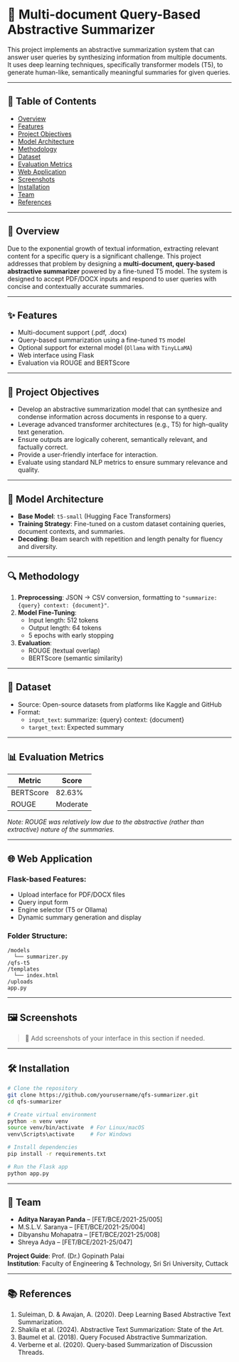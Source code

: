 
# 🧠 Multi-document Query-Based Abstractive Summarizer

This project implements an abstractive summarization system that can answer user queries by synthesizing information from multiple documents. It uses deep learning techniques, specifically transformer models (T5), to generate human-like, semantically meaningful summaries for given queries.

---

## 📌 Table of Contents

- [Overview](#overview)
- [Features](#features)
- [Project Objectives](#project-objectives)
- [Model Architecture](#model-architecture)
- [Methodology](#methodology)
- [Dataset](#dataset)
- [Evaluation Metrics](#evaluation-metrics)
- [Web Application](#web-application)
- [Screenshots](#screenshots)
- [Installation](#installation)
- [Team](#team)
- [References](#references)

---

## 📖 Overview

Due to the exponential growth of textual information, extracting relevant content for a specific query is a significant challenge. This project addresses that problem by designing a **multi-document, query-based abstractive summarizer** powered by a fine-tuned T5 model. The system is designed to accept PDF/DOCX inputs and respond to user queries with concise and contextually accurate summaries.

---

## ✨ Features

- Multi-document support (.pdf, .docx)
- Query-based summarization using a fine-tuned `T5` model
- Optional support for external model (`Ollama` with `TinyLLaMA`)
- Web interface using Flask
- Evaluation via ROUGE and BERTScore

---

## 🎯 Project Objectives

- Develop an abstractive summarization model that can synthesize and condense information across documents in response to a query.
- Leverage advanced transformer architectures (e.g., T5) for high-quality text generation.
- Ensure outputs are logically coherent, semantically relevant, and factually correct.
- Provide a user-friendly interface for interaction.
- Evaluate using standard NLP metrics to ensure summary relevance and quality.

---

## 🧪 Model Architecture

- **Base Model**: `t5-small` (Hugging Face Transformers)
- **Training Strategy**: Fine-tuned on a custom dataset containing queries, document contexts, and summaries.
- **Decoding**: Beam search with repetition and length penalty for fluency and diversity.

---

## 🔍 Methodology

1. **Preprocessing**: JSON → CSV conversion, formatting to `"summarize: {query} context: {document}"`.
2. **Model Fine-Tuning**:
   - Input length: 512 tokens
   - Output length: 64 tokens
   - 5 epochs with early stopping
3. **Evaluation**:
   - ROUGE (textual overlap)
   - BERTScore (semantic similarity)

---

## 📁 Dataset

- Source: Open-source datasets from platforms like Kaggle and GitHub
- Format:
  - `input_text`: summarize: {query} context: {document}
  - `target_text`: Expected summary

---

## 📊 Evaluation Metrics

| Metric      | Score      |
|-------------|------------|
| BERTScore   | 82.63%     |
| ROUGE       | Moderate   |

*Note: ROUGE was relatively low due to the abstractive (rather than extractive) nature of the summaries.*

---

## 🌐 Web Application

### Flask-based Features:

- Upload interface for PDF/DOCX files
- Query input form
- Engine selector (T5 or Ollama)
- Dynamic summary generation and display

### Folder Structure:
```
/models
  └── summarizer.py
/qfs-t5
/templates
  └── index.html
/uploads
app.py
```

---

## 🖼️ Screenshots

> 📌 Add screenshots of your interface in this section if needed.

---

## 🛠️ Installation

```bash
# Clone the repository
git clone https://github.com/yourusername/qfs-summarizer.git
cd qfs-summarizer

# Create virtual environment
python -m venv venv
source venv/bin/activate  # For Linux/macOS
venv\Scripts\activate     # For Windows

# Install dependencies
pip install -r requirements.txt

# Run the Flask app
python app.py
```

---

## 👥 Team

- **Aditya Narayan Panda** – [FET/BCE/2021-25/005]
- M.S.L.V. Saranya – [FET/BCE/2021-25/004]
- Dibyanshu Mohapatra – [FET/BCE/2021-25/008]
- Shreya Adya – [FET/BCE/2021-25/047]

**Project Guide**: Prof. (Dr.) Gopinath Palai  
**Institution**: Faculty of Engineering & Technology, Sri Sri University, Cuttack

---

## 📚 References

1. Suleiman, D. & Awajan, A. (2020). Deep Learning Based Abstractive Text Summarization.
2. Shakila et al. (2024). Abstractive Text Summarization: State of the Art.
3. Baumel et al. (2018). Query Focused Abstractive Summarization.
4. Verberne et al. (2020). Query-based Summarization of Discussion Threads.
